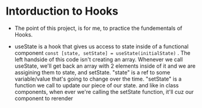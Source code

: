 # Intorduction to Hooks

* The point of this project, is for me, to practice the fundementals of Hooks.

* useState is a hook that gives us access to state inside of a functional component `const [state, setState] = useState(initialState)` . The left handside of this code isn't creating an array. Whenever we call useState, we'll get back an array with 2 elements inside of it and we are assigining them to state, and setState. "state" is a ref to some variable/value that's going to change over the time. "setState" is a function we call to update our piece of our state. and like in class components, when ever we're calling the setState function, it'll cuz our component to rerender